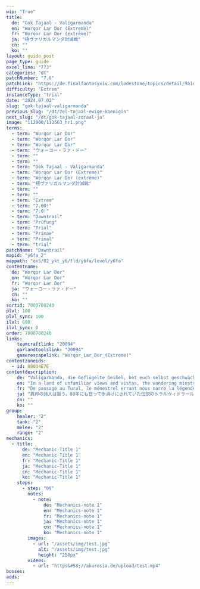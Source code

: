 ```yaml
---
wip: "True"
title:
  de: "Gok Tajaal - Valigarmanda"
  en: "Worqor Lar Dor (Extreme)"
  fr: "Worqor Lar Dor (extrême)"
  ja: "極ヴァリガルマンダ討滅戦"
  cn: ""
  ko: ""
layout: guide_post
page_type: guide
excel_line: "773"
categories: "dt"
patchNumber: "7.0"
patchLink: "https://de.finalfantasyxiv.com/lodestone/topics/detail/9a1d2364c6f0fed72a164f3252a59073f7d0c4fc"
difficulty: "Extrem"
instanceType: "trial"
date: "2024.07.02"
slug: "gok-tajaal-valigarmanda"
previous_slug: "/dt/zel-tajaal-ewige-koenigin"
next_slug: "/dt/gok-tajaal-zoraal-ja"
image: "112000/112563_hr1.png"
terms:
  - term: "Worqor Lar Dor"
  - term: "Worqor Lar Dor"
  - term: "Worqor Lar Dor"
  - term: "ウォーコー・ラァ・ドー"
  - term: ""
  - term: ""
  - term: "Gok Tajaal - Valigarmanda"
  - term: "Worqor Lar Dor (Extreme)"
  - term: "Worqor Lar Dor (extrême)"
  - term: "極ヴァリガルマンダ討滅戦"
  - term: ""
  - term: ""
  - term: "Extrem"
  - term: "7.00!"
  - term: "7.0!"
  - term: "Dawntrail"
  - term: "Prüfung"
  - term: "Trial"
  - term: "Primae"
  - term: "Primal"
  - term: "trial"
patchName: "Dawntrail"
mapid: "y6fa_2"
mappath: "ex5/02_ykt_y6/fld/y6fa/level/y6fa"
contentname:
  de: "Worqor Lar Dor"
  en: "Worqor Lar Dor"
  fr: "Worqor Lar Dor"
  ja: "ウォーコー・ラァ・ドー"
  cn: ""
  ko: ""
sortid: 7000700240
plvl: 100
plvl_sync: 100
ilvl: 690
ilvl_sync: 0
order: 7000700240
links:
    teamcraftlink: "20094"
    garlandtoolslink: "20094"
    gamerescapelink: "Worqor_Lar_Dor_(Extreme)"
contentzoneids:
  - id: 80034E7E
contentdescription:
    de: "Valigarmanda, die Geflügelte Geißel, bot euch selbst geschwächt von achtzig Jahren Versiegelungen einen Kampf, den ihr nur mit Mühe und Not für euch entscheiden konntet. Doch was, wenn die Lebende Katastrophe bei vollen Kräften gewesen wäre, wie vor ihrer Niederlage gegen den Dämmerkönig? Die Verse des Fahrenden Sängers wecken Vorstellungen in dir, die nicht zum ersten Mal deinen Kopf durchkreuzen. Und so tragen dich deine Gedanken zurück nach Worqor Lar Dor, wo dich der legendäre Tural Vidraal in seiner vollen Blüte erwartet ...!"
    en: "In a land of unfamiliar views and vistas, the wandering minstrel remains a familiar constant, as does his appetite for thrilling and fantastic tales. You speak with him of your clash with the dread Valigarmanda, and it sets his mind to racing─each strike a note to be woven into song, a tale of high adventure that will endure for generations.<br/><br/><br/><br/>Ever wont to embellish his retellings, he muses on a foe untouched by the fetters of imprisonment, a Valigarmanda who can bring its full might to bear. Would the Third Promise and her companions have emerged victorious from such a threat? Such is the question raised in your mind as melodies stir your memories, setting you before the mighty serpent once more..."
    fr: "De passage au Tural, le ménestrel errant nous narre la légende du Tural vidraal resté emprisonné quatre-vingts ans dans la glace : Valigarmanda, alias la “calamité incarnée”. L'une des entités les plus puissantes du Tural – du moins, avant que ses décennies d'enfermement ne lui ôtent une partie de sa force. Mais qu'à cela ne tienne puisque, fidèle à sa méthode, notre harpiste préféré se fera un plaisir de dépeindre la bête au meilleur de ses capacités. Projetez-vous dans son récit, et revivez votre combat sous un jour plus héroïque que jamais!"
    ja: "異邦の詩人は謳う。80年にも亘って氷漬けにされていた伝説のトラルヴィドラールのことを。「生ける天災」と呼ばれしヴァリガルマンダは、まさにトラル最強の一角。長き封印で弱る前は、果たしてどれほどの力を振るったのだろうか――。<br/><br/>トラル大陸においても、異邦の詩人の作風は変わらない。英雄譚が継承されるようにと願い、今日も今日とて事実に激しく脚色を加えるのだ。斯くして冒険者は、幻想に彩られた「ヴァリガルマンダ」との戦いを追体験する。"
    cn: ""
    ko: ""
group:
    healer: "2"
    tank: "2"
    melee: "2"
    range: "2"
mechanics:
  - title:
      de: "Mechanic-Title 1"
      en: "Mechanic-Title 1"
      fr: "Mechanic-Title 1"
      ja: "Mechanic-Title 1"
      cn: "Mechanic-Title 1"
      ko: "Mechanic-Title 1"
    steps:
      - step: "09"
        notes:
          - note:
              de: "Mechanics-note 1"
              en: "Mechanics-note 1"
              fr: "Mechanics-note 1"
              ja: "Mechanics-note 1"
              cn: "Mechanics-note 1"
              ko: "Mechanics-note 1"
        images:
          - url: "/assets/img/test.jpg"
            alt: "/assets/img/test.jpg"
            height: "250px"
        videos:
          - url: "https&#58;//akurosia.de/upload/test.mp4"
bosses:
adds:
---
```

